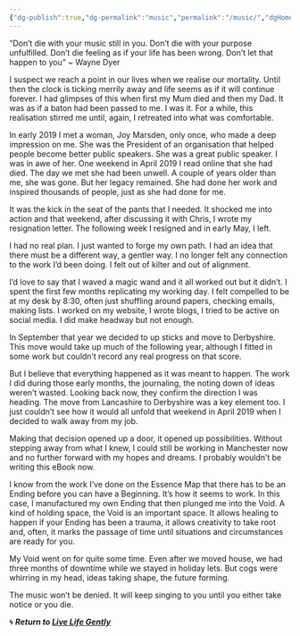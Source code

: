 ```yaml
---
{"dg-publish":true,"dg-permalink":"music","permalink":"/music/","dgHomeLink":true,"dgPassFrontmatter":false}
---
```



“Don’t die with your music still in you. Don’t die with your purpose unfulfilled. Don’t die feeling as if your life has been wrong. Don’t let that happen to you” ~ Wayne Dyer

  

I suspect we reach a point in our lives when we realise our mortality. Until then the clock is ticking merrily away and life seems as if it will continue forever. I had glimpses of this when first my Mum died and then my Dad. It was as if a baton had been passed to me. I was it. For a while, this realisation stirred me until, again, I retreated into what was comfortable.

  

In early 2019 I met a woman, Joy Marsden, only once, who made a deep impression on me. She was the President of an organisation that helped people become better public speakers. She was a great public speaker. I was in awe of her. One weekend in April 2019 I read online that she had died. The day we met she had been unwell. A couple of years older than me, she was gone. But her legacy remained. She had done her work and inspired thousands of people, just as she had done for me. 

  

It was the kick in the seat of the pants that I needed. It shocked me into action and that weekend, after discussing it with Chris, I wrote my resignation letter. The following week I resigned and in early May, I left.

  

I had no real plan. I just wanted to forge my own path. I had an idea that there must be a different way, a gentler way. I no longer felt any connection to the work I’d been doing. I felt out of kilter and out of alignment.

  

I’d love to say that I waved a magic wand and it all worked out but it didn’t. I spent the first few months replicating my working day. I felt compelled to be at my desk by 8:30, often just shuffling around papers, checking emails, making lists. I worked on my website, I wrote blogs, I tried to be active on social media. I did make headway but not enough.

  

In September that year we decided to up sticks and move to Derbyshire. This move would take up much of the following year, although I fitted in some work but couldn’t record any real progress on that score.

  

But I believe that everything happened as it was meant to happen. The work I did during those early months, the journaling, the noting down of ideas weren’t wasted. Looking back now, they confirm the direction I was heading. The move from Lancashire to Derbyshire was a key element too. I just couldn’t see how it would all unfold that weekend in April 2019 when I decided to walk away from my job.

  

Making that decision opened up a door, it opened up possibilities. Without stepping away from what I knew, I could still be working in Manchester now and no further forward with my hopes and dreams. I probably wouldn’t be writing this eBook now.

  

I know from the work I’ve done on the Essence Map that there has to be an Ending before you can have a Beginning. It’s how it seems to work. In this case, I manufactured my own Ending that then plunged me into the Void. A kind of holding space, the Void is an important space. It allows healing to happen if your Ending has been a trauma, it allows creativity to take root and, often, it marks the passage of time until situations and circumstances are ready for you.

  

My Void went on for quite some time. Even after we moved house, we had three months of downtime while we stayed in holiday lets. But cogs were whirring in my head, ideas taking shape, the future forming.

  

The music won’t be denied. It will keep singing to you until you either take notice or you die.

🌀 ***Return to [Live Life Gently](https://livelifegently.co.uk/)***